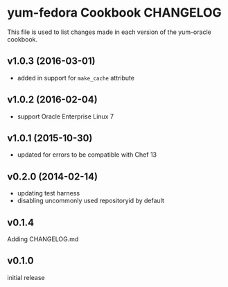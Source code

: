 yum-fedora Cookbook CHANGELOG
======================
This file is used to list changes made in each version of the yum-oracle cookbook.

v1.0.3 (2016-03-01)
-------------------
- added in support for `make_cache` attribute

v1.0.2 (2016-02-04)
-------------------
- support Oracle Enterprise Linux 7

v1.0.1 (2015-10-30)
-------------------
- updated for errors to be compatible with Chef 13

v0.2.0 (2014-02-14)
-------------------
- updating test harness
- disabling uncommonly used repositoryid by default

v0.1.4
------
Adding CHANGELOG.md


v0.1.0
------
initial release
